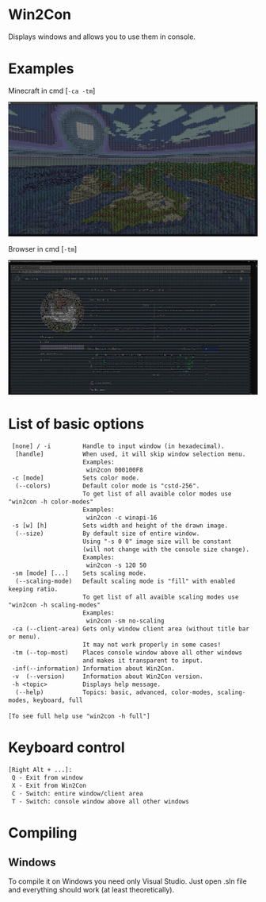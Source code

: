 # Win2Con
Displays windows and allows you to use them in console.

# Examples

Minecraft in cmd [```-ca -tm```]

![Minecraft](screenshots/mc.png "Minecraft")

Browser in cmd [```-tm```]

![Github](screenshots/github.png "Github")

# List of basic options
```
 [none] / -i         Handle to input window (in hexadecimal).
  [handle]           When used, it will skip window selection menu.
                     Examples:
                      win2con 000100F8
 -c [mode]           Sets color mode.
  (--colors)         Default color mode is "cstd-256".
                     To get list of all avaible color modes use "win2con -h color-modes"
                     Examples:
                      win2con -c winapi-16
 -s [w] [h]          Sets width and height of the drawn image.
  (--size)           By default size of entire window.
                     Using "-s 0 0" image size will be constant
                     (will not change with the console size change).
                     Examples:
                      win2con -s 120 50
 -sm [mode] [...]    Sets scaling mode.
  (--scaling-mode)   Default scaling mode is "fill" with enabled keeping ratio.
                     To get list of all avaible scaling modes use "win2con -h scaling-modes"
                     Examples:
                      win2con -sm no-scaling
 -ca (--client-area) Gets only window client area (without title bar or menu).
                     It may not work properly in some cases!
 -tm (--top-most)    Places console window above all other windows
                     and makes it transparent to input.
 -inf(--information) Information about Win2Con.
 -v  (--version)     Information about Win2Con version.
 -h <topic>          Displays help message.
  (--help)           Topics: basic, advanced, color-modes, scaling-modes, keyboard, full
  
[To see full help use "win2con -h full"]
 ```

# Keyboard control
```
[Right Alt + ...]:
 Q - Exit from window
 X - Exit from Win2Con
 C - Switch: entire window/client area
 T - Switch: console window above all other windows
```

# Compiling

## Windows
To compile it on Windows you need only Visual Studio. Just open .sln file and everything should work (at least theoretically).